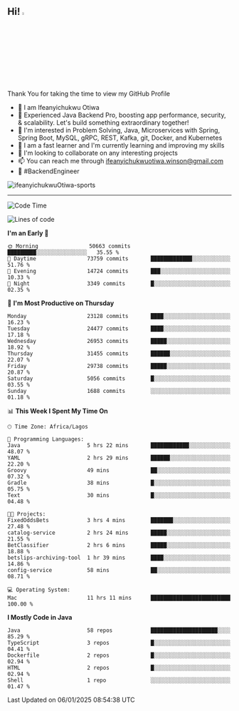 <!-- BLOG-POST-LIST:START --><!-- BLOG-POST-LIST:END -->

## Hi! <img src="https://media.giphy.com/media/hvRJCLFzcasrR4ia7z/giphy.gif" width="4%"> 

Thank You for taking the time to view my GitHub Profile

- 👋 I am Ifeanyichukwu Otiwa
- 🚀 Experienced Java Backend Pro, boosting app performance, security, & scalability. Let's build something extraordinary together!
- 👀 I'm interested in Problem Solving, Java, Microservices with Spring, Spring Boot, MySQL, gRPC, REST, Kafka, git, Docker, and Kubernetes
- 🌱 I am a fast learner and I'm currently learning and improving my skills
- 💞️ I'm looking to collaborate on any interesting projects
- 📫 You can reach me through ifeanyichukwuotiwa.winson@gmail.com
- 🚀 #BackendEngineer

<p align="left" marginTop="10px"> <img src="https://komarev.com/ghpvc/?username=ifeanyichukwuOtiwa-sports&label=Profile%20views&color=0e75b6&style=for-the-badge" alt="ifeanyichukwuOtiwa-sports" /> </p>

***

<!--START_SECTION:waka-->
![Code Time](http://img.shields.io/badge/Code%20Time-3%2C288%20hrs%2025%20mins-blue)

![Lines of code](https://img.shields.io/badge/From%20Hello%20World%20I%27ve%20Written-35.1%20million%20lines%20of%20code-blue)

**I'm an Early 🐤** 

```text
🌞 Morning                50663 commits       █████████░░░░░░░░░░░░░░░░   35.55 % 
🌆 Daytime                73759 commits       █████████████░░░░░░░░░░░░   51.76 % 
🌃 Evening                14724 commits       ███░░░░░░░░░░░░░░░░░░░░░░   10.33 % 
🌙 Night                  3349 commits        █░░░░░░░░░░░░░░░░░░░░░░░░   02.35 % 
```
📅 **I'm Most Productive on Thursday** 

```text
Monday                   23128 commits       ████░░░░░░░░░░░░░░░░░░░░░   16.23 % 
Tuesday                  24477 commits       ████░░░░░░░░░░░░░░░░░░░░░   17.18 % 
Wednesday                26953 commits       █████░░░░░░░░░░░░░░░░░░░░   18.92 % 
Thursday                 31455 commits       ██████░░░░░░░░░░░░░░░░░░░   22.07 % 
Friday                   29738 commits       █████░░░░░░░░░░░░░░░░░░░░   20.87 % 
Saturday                 5056 commits        █░░░░░░░░░░░░░░░░░░░░░░░░   03.55 % 
Sunday                   1688 commits        ░░░░░░░░░░░░░░░░░░░░░░░░░   01.18 % 
```


📊 **This Week I Spent My Time On** 

```text
🕑︎ Time Zone: Africa/Lagos

💬 Programming Languages: 
Java                     5 hrs 22 mins       ████████████░░░░░░░░░░░░░   48.07 % 
YAML                     2 hrs 29 mins       ██████░░░░░░░░░░░░░░░░░░░   22.20 % 
Groovy                   49 mins             ██░░░░░░░░░░░░░░░░░░░░░░░   07.32 % 
Gradle                   38 mins             █░░░░░░░░░░░░░░░░░░░░░░░░   05.75 % 
Text                     30 mins             █░░░░░░░░░░░░░░░░░░░░░░░░   04.48 % 

🐱‍💻 Projects: 
FixedOddsBets            3 hrs 4 mins        ███████░░░░░░░░░░░░░░░░░░   27.48 % 
catalog-service          2 hrs 24 mins       █████░░░░░░░░░░░░░░░░░░░░   21.55 % 
BetClassifier            2 hrs 6 mins        █████░░░░░░░░░░░░░░░░░░░░   18.88 % 
betslips-archiving-tool  1 hr 39 mins        ████░░░░░░░░░░░░░░░░░░░░░   14.86 % 
config-service           58 mins             ██░░░░░░░░░░░░░░░░░░░░░░░   08.71 % 

💻 Operating System: 
Mac                      11 hrs 11 mins      █████████████████████████   100.00 % 
```

**I Mostly Code in Java** 

```text
Java                     58 repos            █████████████████████░░░░   85.29 % 
TypeScript               3 repos             █░░░░░░░░░░░░░░░░░░░░░░░░   04.41 % 
Dockerfile               2 repos             █░░░░░░░░░░░░░░░░░░░░░░░░   02.94 % 
HTML                     2 repos             █░░░░░░░░░░░░░░░░░░░░░░░░   02.94 % 
Shell                    1 repo              ░░░░░░░░░░░░░░░░░░░░░░░░░   01.47 % 
```




 Last Updated on 06/01/2025 08:54:38 UTC
<!--END_SECTION:waka-->

<!--
<p align="center">
![trophy](https://github-profile-trophy.vercel.app/?username=ifeanyichukwuOtiwa-sports&theme=onedark) (https://github.com/ryo-ma/github-profile-trophy)
</p>
-->

<!---
ifeanyi-otiwa/ifeanyi-otiwa is a ✨ special ✨ repository because its `README.md` (this file) appears on your GitHub profile.
You can click the Preview link to take a look at your changes.
--->
